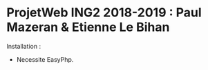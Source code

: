 # ProjetWeb ING2 2018-2019 : Paul Mazeran & Etienne Le Bihan

Installation :
- Necessite EasyPhp.





